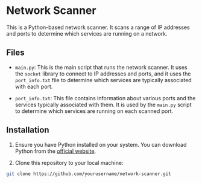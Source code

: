 # Network Scanner

This is a Python-based network scanner. It scans a range of IP addresses and ports to determine which services are running on a network.

## Files

- `main.py`: This is the main script that runs the network scanner. It uses the `socket` library to connect to IP addresses and ports, and it uses the `port_info.txt` file to determine which services are typically associated with each port.

- `port_info.txt`: This file contains information about various ports and the services typically associated with them. It is used by the `main.py` script to determine which services are running on each scanned port.

## Installation

1. Ensure you have Python installed on your system. You can download Python from the [official website](https://www.python.org/downloads/).

2. Clone this repository to your local machine:

```sh
git clone https://github.com/yourusername/network-scanner.git

